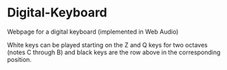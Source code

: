 # Digital-Keyboard

Webpage for a digital keyboard (implemented in Web Audio)

White keys can be played starting on the Z and Q keys for two octaves (notes C through B) and black keys are the row above in the corresponding position.
